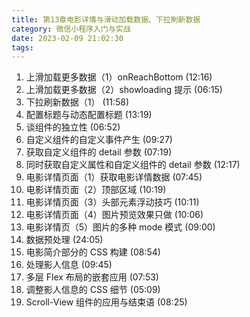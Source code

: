 ```yaml
---
title: 第13章电影详情与滑动加载数据、下拉刷新数据
category: 微信小程序入门与实战
date: 2023-02-09 21:02:30
tags:
---
```


1. 上滑加载更多数据（1）onReachBottom (12:16)
2. 上滑加载更多数据（2）showloading 提示 (06:15)
3. 下拉刷新数据（1） (11:58)
4. 配置标题与动态配置标题 (13:19)
5. 谈组件的独立性 (06:52)
6. 自定义组件的自定义事件产生 (09:27)
7. 获取自定义组件的 detail 参数 (07:19)
8. 同时获取自定义属性和自定义组件的 detail 参数 (12:17)
9. 电影详情页面（1）获取电影详情数据 (07:45)
10. 电影详情页面（2）顶部区域 (10:19)
11. 电影详情页面（3）头部元素浮动技巧 (10:11)
12. 电影详情页面（4）图片预览效果只做 (10:06)
13. 电影详情页（5）图片的多种 mode 模式 (09:00)
14. 数据预处理 (24:05)
15. 电影简介部分的 CSS 构建 (08:54)
16. 处理影人信息 (09:45)
17. 多层 Flex 布局的嵌套应用 (07:53)
18. 调整影人信息的 CSS 细节 (05:09)
19. Scroll-View 组件的应用与结束语 (08:25)
